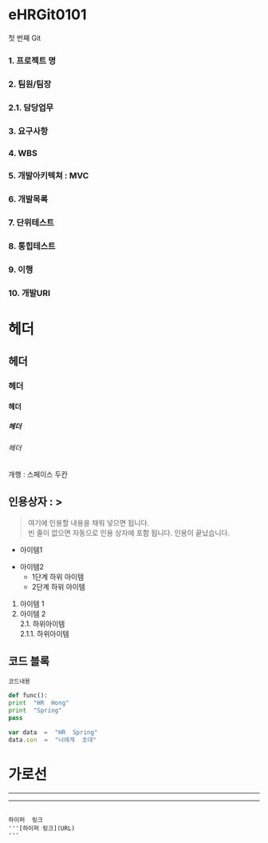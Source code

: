 # eHRGit0101
첫 번째 Git

### 1. 프로젝트 명 

### 2. 팀원/팀장

### 2.1. 담당업무

### 3. 요구사항

### 4. WBS

### 5. 개발아키텍쳐 : MVC

### 6. 개발목록

### 7. 단위테스트

### 8. 통힙테스트

### 9. 이행

### 10. 개발URI

# 헤더  
## 헤더
### 헤더
#### 헤더
##### 헤더
###### 헤더

개행 : 스페이스 두칸

## 인용상자 : >
>  여기에  인용할  내용을  채워  넣으면 됩니다.  
   빈  줄이  없으면 자동으로  인용  상자에 포함 됩니다.
   인용이  끝났습니다.

- 아이템1
+ 아이템2
  - 1단계 하위 아이템  
  + 2단계 하위 아이템  
1. 아이템 1  
2. 아이템 2  
    2.1. 하위아이템  
      2.1.1. 하위아이템  

## 코드  블록
``` 프로그래밍 언어이름  
코드내용  
```

```python  
def func():  
print  "HR  Hong"  
print  "Spring"   
pass  
```  

```javascript  
var data  =  "HR  Spring"  
data.son  =  "너에게  초대"  
```  

# 가로선  
---
***
`````````

하이퍼  링크
'''[하이퍼 링크](URL)
'''
